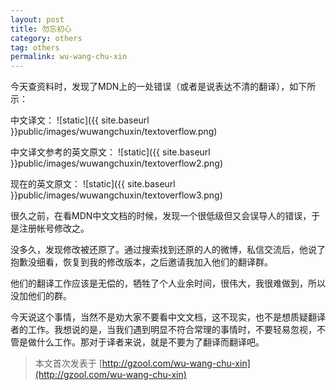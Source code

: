```yaml
---
layout: post
title: 勿忘初心
category: others
tag: others
permalink: wu-wang-chu-xin
---
```

今天查资料时，发现了MDN上的一处错误（或者是说表达不清的翻译），如下所示：

中文译文：
![static]({{ site.baseurl }}public/images/wuwangchuxin/textoverflow.png)

中文译文参考的英文原文：
![static]({{ site.baseurl }}public/images/wuwangchuxin/textoverflow2.png)

现在的英文原文：
![static]({{ site.baseurl }}public/images/wuwangchuxin/textoverflow3.png)

很久之前，在看MDN中文文档的时候，发现一个很低级但又会误导人的错误，于是注册帐号修改之。

没多久，发现修改被还原了。通过搜索找到还原的人的微博，私信交流后，他说了抱歉没细看，恢复到我的修改版本，之后邀请我加入他们的翻译群。

他们的翻译工作应该是无偿的，牺牲了个人业余时间，很伟大，我很难做到，所以没加他们的群。

今天说这个事情，当然不是劝大家不要看中文文档，这不现实，也不是想质疑翻译者的工作。我想说的是，当我们遇到明显不符合常理的事情时，不要轻易忽视，不管是做什么工作。那对于译者来说，就是不要为了翻译而翻译吧。

>本文首次发表于 [http://gzool.com/wu-wang-chu-xin](http://gzool.com/wu-wang-chu-xin)
